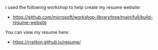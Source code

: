 I used the following workshop to help create my resume website:
- https://github.com/microsoft/workshop-library/tree/main/full/build-resume-website

You can view my resume here: 
- https://rrailton.github.io/resume/
